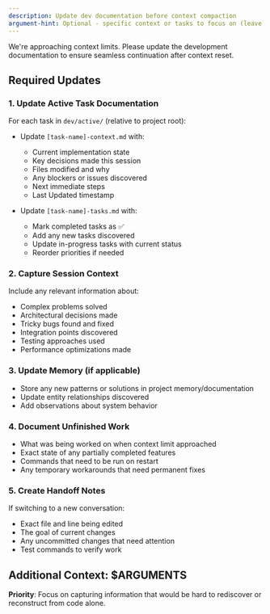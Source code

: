 ```yaml
---
description: Update dev documentation before context compaction
argument-hint: Optional - specific context or tasks to focus on (leave empty for comprehensive update)
---
```


We're approaching context limits. Please update the development documentation to ensure seamless continuation after context reset.

## Required Updates

### 1. Update Active Task Documentation

For each task in `dev/active/` (relative to project root):

- Update `[task-name]-context.md` with:
  - Current implementation state
  - Key decisions made this session
  - Files modified and why
  - Any blockers or issues discovered
  - Next immediate steps
  - Last Updated timestamp

- Update `[task-name]-tasks.md` with:
  - Mark completed tasks as ✅
  - Add any new tasks discovered
  - Update in-progress tasks with current status
  - Reorder priorities if needed

### 2. Capture Session Context

Include any relevant information about:

- Complex problems solved
- Architectural decisions made
- Tricky bugs found and fixed
- Integration points discovered
- Testing approaches used
- Performance optimizations made

### 3. Update Memory (if applicable)

- Store any new patterns or solutions in project memory/documentation
- Update entity relationships discovered
- Add observations about system behavior

### 4. Document Unfinished Work

- What was being worked on when context limit approached
- Exact state of any partially completed features
- Commands that need to be run on restart
- Any temporary workarounds that need permanent fixes

### 5. Create Handoff Notes

If switching to a new conversation:

- Exact file and line being edited
- The goal of current changes
- Any uncommitted changes that need attention
- Test commands to verify work

## Additional Context: $ARGUMENTS

**Priority**: Focus on capturing information that would be hard to rediscover or reconstruct from code alone.
